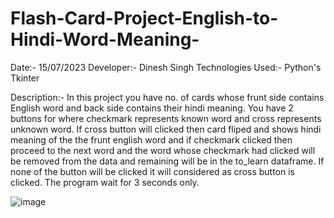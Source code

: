 # Flash-Card-Project-English-to-Hindi-Word-Meaning-

Date:- 15/07/2023
Developer:- Dinesh Singh
Technologies Used:- Python's Tkinter

Description:-  In this project you have no. of cards whose frunt side contains English word and back side contains their
hindi meaning. You have 2 buttons for where checkmark represents known word and cross represents unknown word. If cross
button will clicked then card fliped and shows hindi meaning of the the frunt english word and if checkmark clicked then
proceed to the next word and the word whose checkmark had clicked will be removed from the data and remaining will be in
the to_learn dataframe.
If none of the button will be clicked it will considered as cross button is clicked. The program wait for 3 seconds only.

![image](https://github.com/Dinesh-0239/Flash-Card-Project-English-to-Hindi-Word-Meaning-/assets/114934305/62a68b6f-e84c-4123-8c3c-c0f13a2ab0cb)
